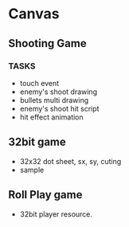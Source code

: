 # Canvas

## Shooting Game
### TASKS

* touch event
* enemy's shoot drawing
* bullets multi drawing
* enemy's shoot hit script
* hit effect animation


## 32bit game
* 32x32 dot sheet, sx, sy, cuting
* sample

## Roll Play game
* 32bit player resource.

